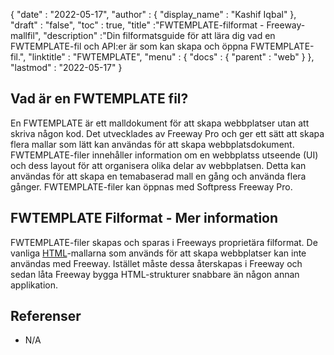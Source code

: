 {
  "date" : "2022-05-17",
  "author" : {
    "display_name" : "Kashif Iqbal"
},
  "draft" : "false",
  "toc" : true,
  "title" :"FWTEMPLATE-filformat - Freeway-mallfil",
  "description" :"Din filformatsguide för att lära dig vad en FWTEMPLATE-fil och API:er är som kan skapa och öppna FWTEMPLATE-fil.",
  "linktitle" : "FWTEMPLATE",
  "menu" : {
    "docs" : {
      "parent" : "web"
}
},
  "lastmod" : "2022-05-17"
}

## Vad är en FWTEMPLATE fil?

En FWTEMPLATE är ett malldokument för att skapa webbplatser utan att skriva någon kod. Det utvecklades av Freeway Pro och ger ett sätt att skapa flera mallar som lätt kan användas för att skapa webbplatsdokument. FWTEMPLATE-filer innehåller information om en webbplatss utseende (UI) och dess layout för att organisera olika delar av webbplatsen. Detta kan användas för att skapa en temabaserad mall en gång och använda flera gånger. FWTEMPLATE-filer kan öppnas med Softpress Freeway Pro.

## FWTEMPLATE Filformat - Mer information

FWTEMPLATE-filer skapas och sparas i Freeways proprietära filformat. De vanliga [HTML](/sv/web/html/)-mallarna som används för att skapa webbplatser kan inte användas med Freeway. Istället måste dessa återskapas i Freeway och sedan låta Freeway bygga HTML-strukturer snabbare än någon annan applikation.

## Referenser

* N/A

